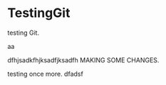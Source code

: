 # TestingGit

testing Git.

aa


dfhjsadkfhjksadfjksadfh
MAKING SOME CHANGES.

testing once more.
dfadsf
